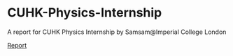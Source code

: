 # CUHK-Physics-Internship
A report for CUHK Physics Internship by Samsam@Imperial College London

[Report](report_compressed.pdf)

